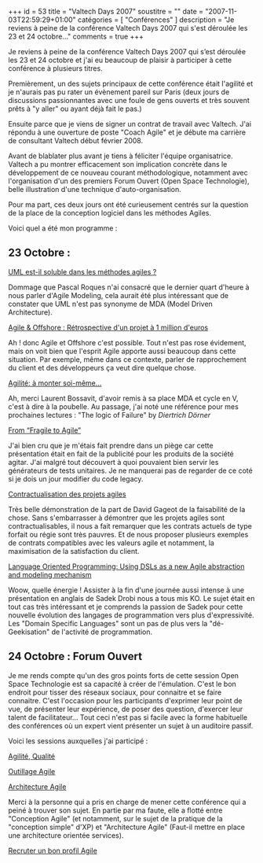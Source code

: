 +++
id = 53
title = "Valtech Days 2007"
soustitre = ""
date = "2007-11-03T22:59:29+01:00"
catégories = [ "Conférences" ]
description = "Je reviens à peine de la conférence Valtech Days 2007 qui s'est déroulée les 23 et 24 octobre..."
comments = true
+++

<div class="chapo"></div>

Je reviens à peine de la conférence Valtech Days 2007 qui s’est déroulée les 23 et 24 octobre et j'ai eu beaucoup de plaisir à participer à cette conférence à plusieurs titres.

Premièrement, un des sujets principaux de cette conférence était l'agilité et je n'aurais pas pu rater un évènement pareil sur Paris (deux jours de discussions passionnantes avec une foule de gens ouverts et très souvent prêts à "y aller" ou ayant déjà fait le pas.)

Ensuite parce que je viens de signer un contrat de travail avec Valtech. J'ai répondu à une ouverture de poste "Coach Agile" et je débute ma carrière de consultant Valtech début février 2008.


Avant de blablater plus avant je tiens à féliciter l'équipe organisatrice. Valtech a pu montrer efficacement son implication concrète dans le développement de ce nouveau courant méthodologique, notamment avec l'organisation d'un des premiers Forum Ouvert (Open Space Technologie), belle illustration d'une technique d'auto-organisation.


Pour ma part, ces deux jours ont été curieusement centrés sur la question de la place de la conception logiciel dans les méthodes Agiles.

Voici quel a été mon programme&nbsp;:
## 23 Octobre&nbsp;:

[UML est-il soluble dans les méthodes agiles&nbsp;?](http://www.valtech.fr/fr/index/valtech_days/24seminaires/Agilite.html#uml)

Dommage que Pascal Roques n'ai consacré que le dernier quart d'heure à nous parler d'Agile Modeling, cela aurait été plus intéressant que de constater que UML n'est pas synonyme de MDA (Model Driven Architecture).

[Agile & Offshore&nbsp;: Rétrospective d'un projet à 1 million d'euros](http://www.valtech.fr/fr/index/valtech_days/24seminaires/Agilite.html#agile_1million)

Ah&nbsp;! donc Agile et Offshore c'est possible. Tout n'est pas rose évidement, mais on voit bien que l'esprit Agile apporte aussi beaucoup dans cette situation. Par exemple, même dans ce contexte, parler de rapprochement du client et des développeurs ça veut dire quelque chose. 

[Agilité: à monter soi-même...](http://www.valtech.fr/fr/index/valtech_days/24seminaires/Agilite.html#agilite_en_kit) 

Ah, merci Laurent Bossavit, d'avoir remis à sa place MDA et cycle en V, c'est à dire à la poubelle. Au passage, j'ai noté une référence pour mes prochaines lectures&nbsp;: "The logic of Failure" by _Diertrich Dörner_

[From “Fragile to Agile”](http://www.valtech.fr/fr/index/valtech_days/24seminaires/Industrialisation.html#agitar)

J'ai bien cru que je m'étais fait prendre dans un piège car cette présentation était en fait de la publicité pour les produits de la société agitar. J'ai malgré tout découvert à quoi pouvaient bien servir les générateurs de tests unitaires. Je ne manquerai pas de regarder de ce coté si je dois un jour modifier du code legacy.

[Contractualisation des projets agiles](http://www.valtech.fr/fr/index/valtech_days/24seminaires/Agilite.html#contractualisation)

Très belle démonstration de la part de David Gageot de la faisabilité de la chose. Sans s'embarrasser à démontrer que les projets agiles sont contractualisables, il nous a fait remarquer que les contrats actuels de type forfait ou régie sont très pauvres. Et de nous proposer plusieurs exemples de contrats compatibles avec les valeurs agile et notamment, la maximisation de la satisfaction du client.

[Language Oriented Programming: Using DSLs as a new Agile abstraction and modeling mechanism](http://www.valtech.fr/fr/index/valtech_days/24seminaires/Agilite.html#dsl)

Woow, quelle énergie&nbsp;! Assister à la fin d'une journée aussi intense à une présentation en anglais de Sadek Drobi nous a tous mis KO. Le sujet était en tout cas très intéressant et je comprends la passion de Sadek pour cette nouvelle évolution des langages de programmation vers plus d'expressivité. Les "Domain Specific Languages" sont un pas de plus vers la "dé-Geekisation" de l'activité de programmation.

## 24 Octobre&nbsp;: Forum Ouvert

Je me rends compte qu'un des gros points forts de cette session Open Space Technologie est sa capacité à créer de l'émulation. C'est le bon endroit pour tisser des réseaux sociaux, pour connaitre et se faire connaitre. C'est l'occasion pour les participants d'exprimer leur point de vue, de présenter leur expérience, de poser des question, d'exercer leur talent de facilitateur...
Tout ceci n'est pas si facile avec la forme habituelle des conférences où un expert vient présenter un sujet à un auditoire passif.

Voici les sessions auxquelles j'ai participé&nbsp;:

[Agilité, Qualité](http://valtechdays.pbwiki.com/M%C3%A9thodes+Agiles+et+Qualit%C3%A9)

[Outillage Agile](http://valtechdays.pbwiki.com/Outillage+Agile)

[Architecture Agile](http://valtechdays.pbwiki.com/Notes+des+sessions)

Merci à la personne qui a pris en charge de mener cette conférence qui a peiné à trouver son sujet. En partie par ma faute, elle a flotté entre "Conception Agile" (et notamment, sur le sujet de la pratique de la "conception simple"  d'XP) et "Architecture Agile" (Faut-il mettre en place une architecture orientée services). 

[Recruter un bon profil Agile](http://valtechdays.pbwiki.com/Recruter+un+bon+profil+Agile)